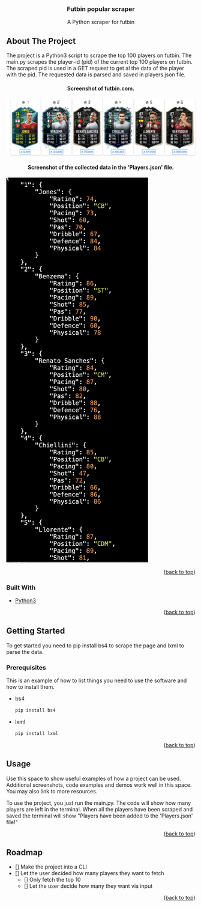 <div id="top"></div>


<h3 align="center">Futbin popular scraper</h3>

  <p align="center">
    A Python scraper for futbin </p>
</div>


<!-- ABOUT THE PROJECT -->
## About The Project

The project is a Python3 script to scrape the top 100 players on futbin.
The main.py scrapes the player-id (pid) of the current top 100 players on futbin. 
The scraped pid is used in a GET request to get al the data of the player with the pid. 
The requested data is parsed and saved in players.json file. 

<h4 align="center">Screenshot of futbin.com.</h4>

![Futbin screenshot](images/futbin_screenshot.png)

<h4 align="center">Screenshot of the collected data in the 'Players.json' file.</h4>

![Futbin screenshot](images/json_screenshot.png)


<p align="right">(<a href="#top">back to top</a>)</p>



### Built With

* [Python3](https://www.python.org/)

<p align="right">(<a href="#top">back to top</a>)</p>



<!-- GETTING STARTED -->
## Getting Started

To get started you need to pip install bs4 to scrape the page and lxml to parse the data.

### Prerequisites

This is an example of how to list things you need to use the software and how to install them.
* bs4
  ```sh
  pip install bs4
  ```
* lxml
  ```sh
  pip install lxml
  ```
<p align="right">(<a href="#top">back to top</a>)</p>



<!-- USAGE EXAMPLES -->
## Usage

Use this space to show useful examples of how a project can be used. Additional screenshots, code examples and demos work well in this space. You may also link to more resources.

To use the project, you just run the main.py. The code will show how many players are left in the terminal. When all the players have been scraped and saved the terminal will show "Players have been added to the 'Players.json' file!"

<p align="right">(<a href="#top">back to top</a>)</p>



<!-- ROADMAP -->
## Roadmap

- [] Make the project into a CLI
- [] Let the user decided how many players they want to fetch
    - [] Only fetch the top 10
    - [] Let the user decide how many they want via input


<p align="right">(<a href="#top">back to top</a>)</p>


<!-- CONTACT
## Contact

Name - [@twitter_handle](https://twitter.com/twitter_handle) - email@email_client.com

Project Link: [https://github.com/github_username/repo_name](https://github.com/github_username/repo_name)

<p align="right">(<a href="#top">back to top</a>)</p> -->
